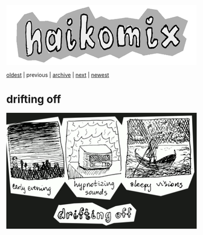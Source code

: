 <p align="center">
<img src="logo.gif" alt="logo" height="160" />
</p>

[oldest](drifting-off.md) | 
previous | 
[archive](ARCHIVE.md) | 
[next](mr-t.md) | 
[newest](README.md)

# drifting off

<img src="drift-off.gif" alt="drifting off: early evening // hypnotizing sounds // sleepy visions" title="drifting off: early evening // hypnotizing sounds // sleepy visions" />